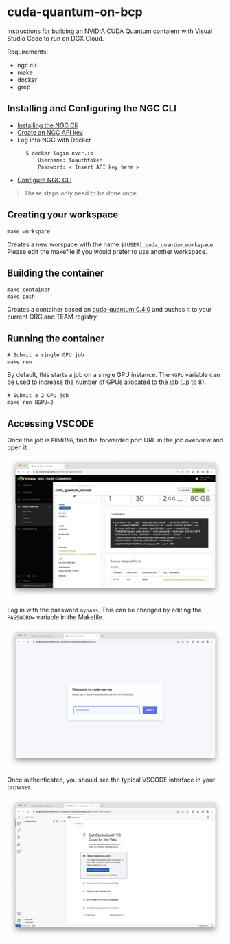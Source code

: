 # cuda-quantum-on-bcp

Instructions for building an NVIDIA CUDA Quantum contaienr with Visual Studio Code to run on DGX Cloud.

Requirements:
- ngc cli
- make
- docker
- grep

## Installing and Configuring the NGC CLI

- [Installing the NGC Cli](https://docs.nvidia.com/base-command-platform/user-guide/index.html#installing-ngc-cli)
- [Create an NGC API key](https://docs.nvidia.com/base-command-platform/user-guide/index.html#generating-api-key)
- Log into NGC with Docker
```
      $ docker login nvcr.io
          Username: $oauthtoken
          Password: < Insert API key here >
```
- [Configure NGC CLI](https://docs.nvidia.com/base-command-platform/user-guide/index.html#configuring-ngc-cli-for-use)

> These steps only need to be done once

## Creating your workspace

```
make workspace
```

Creates a new worspace with the name `$(USER)_cuda_quantum_workspace`.
Please edit the makefile if you would prefer to use another workspace.

## Building the container

```
make container
make push
```

Creates a container based on [cuda-quantum:0.4.0](https://catalog.ngc.nvidia.com/orgs/nvidia/containers/cuda-quantum) and pushes it to your current ORG and TEAM registry.

## Running the container

```
# Submit a single GPU job
make run
```

By default, this starts a job on a single GPU instance.
The `NGPU` variable can be used to increase the number of GPUs allocated to the job (up to 8).

```
# Submit a 2 GPU job
make run NGPU=2
```

## Accessing VSCODE

Once the job is `RUNNING`, find the forwarded port URL in the job overview and open it.

![job overview](images/cudaq_job_overview.png)

Log in with the password `mypass`. This can be changed by editing the `PASSWORD=` variable in the Makefile.

![login screen](images/cudaq_login.png)

Once authenticated, you should see the typical VSCODE interface in your browser.

![vscode](images/cudaq_vscode.png)
